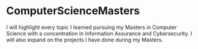 # ComputerScienceMasters
I will highlight every topic I learned pursuing my Masters in Computer Science with a concentration in Information Assurance and Cybersecurity. I will also expand on the projects I have done during my Masters. 
